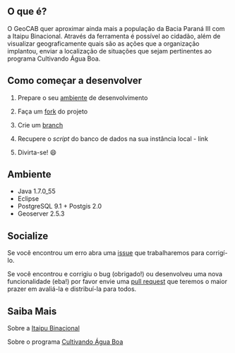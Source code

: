 O que é?
--------

O GeoCAB quer aproximar ainda mais a população da Bacia Paraná III com a Itaipu Binacional. Através da ferramenta é possível ao cidadão, além de visualizar geograficamente quais são as ações que a organização implantou, enviar a localização de situações que sejam pertinentes ao programa Cultivando Água Boa. 




Como começar a desenvolver
--------------------------

1. Prepare o seu [ambiente](https://github.com/itaipubinacional/geocab/blob/master/README.md#ambiente) de desenvolvimento

2. Faça um [fork](https://help.github.com/articles/fork-a-repo) do projeto

3. Crie um [branch](https://github.com/Kunena/Kunena-Forum/wiki/Create-a-new-branch-with-git-and-manage-branches)

4. Recupere o *script* do banco de dados na sua instância local - link

5. Divirta-se! :smile:



Ambiente
--------

- Java 1.7.0_55
- Eclipse
- PostgreSQL 9.1 + Postgis 2.0
- Geoserver 2.5.3


Socialize
---------

Se você encontrou um erro abra uma [issue](https://github.com/itaipubinacional/geocab/issues/new) que trabalharemos para corrigí-lo.

Se você encontrou e corrigiu o bug (obrigado!) ou desenvolveu uma nova funcionalidade (eba!) por favor envie uma [pull request](https://github.com/itaipubinacional/geocab/compare) que teremos o maior prazer em avaliá-la e distribuí-la para todos.



Saiba Mais
----------

Sobre a [Itaipu Binacional](http://www.itaipu.gov.br)

Sobre o programa [Cultivando Água Boa](http://www.cultivandoaguaboa.com.br/)
